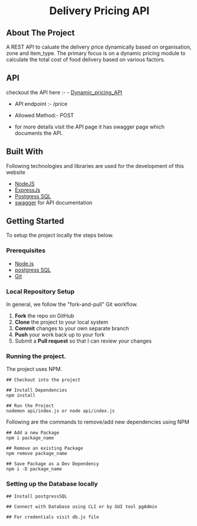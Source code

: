 <h1 align="center" id="title">Delivery Pricing API</h1>

## About The Project
A REST API to caluate the delivery price dynamically based on organisation, zone and item_type. 
The primary focus is on a
dynamic pricing module to calculate the total cost of food delivery based on various factors.

## API
checkout the API here :- - [Dynamic_pricing_API](https://dynamicpricing.onrender.com) 
- API endpoint :- /price
- Allowed Method:- POST

- for more details visit the API page it has swagger page which documents the API.

## Built With

Following technologies and libraries are used for the development of this website

- [NodeJS]()
- [ExpressJs]()
- [Postgress SQL]()
- [swagger]() for API documentation

## Getting Started

To setup the project locally the steps below.
### Prerequisites

- [Node.js](https://nodejs.org/en/download/)
- [postgress SQL](https://www.postgresql.org/download/)
- [Git](https://git-scm.com/downloads)

### Local Repository Setup 

In general, we follow the "fork-and-pull" Git workflow.

1.  **Fork** the repo on GitHub
2.  **Clone** the project to your local system
3.  **Commit** changes to your own separate branch
4.  **Push** your work back up to your fork
5.  Submit a **Pull request** so that I can review your changes
  
### Running the project.

The project uses  NPM. 

```
## Checkout into the project

## Install Dependencies
npm install

## Run the Project
nodemon api/index.js or node api/index.js
```
Following are the commands to remove/add new dependencies using NPM

```
## Add a new Package
npm i package_name

## Remove an existing Package
npm remove package_name

## Save Package as a Dev Dependency
npm i -D package_name
```
### Setting up the Database locally

```
## Install postgressSQL

## Connect with Database using CLI or by GUI tool pgAdmin

## For credentials visit db.js file


